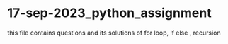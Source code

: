 # 17-sep-2023_python_assignment
this file contains questions and its solutions of for loop, if else , recursion
